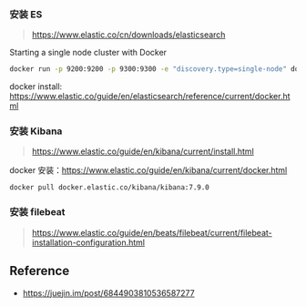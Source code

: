 

### 安装 ES

> https://www.elastic.co/cn/downloads/elasticsearch

Starting a single node cluster with Docker

```bash
docker run -p 9200:9200 -p 9300:9300 -e "discovery.type=single-node" docker.elastic.co/elasticsearch/elasticsearch:7.9.0
```

docker install: https://www.elastic.co/guide/en/elasticsearch/reference/current/docker.html

### 安装 Kibana

> https://www.elastic.co/guide/en/kibana/current/install.html

docker 安装：https://www.elastic.co/guide/en/kibana/current/docker.html

`docker pull docker.elastic.co/kibana/kibana:7.9.0`

### 安装 filebeat

> https://www.elastic.co/guide/en/beats/filebeat/current/filebeat-installation-configuration.html



## Reference

- https://juejin.im/post/6844903810536587277